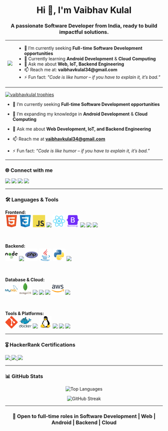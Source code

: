 <h1 align="center">Hi 👋, I'm Vaibhav Kulal</h1>
<h3 align="center">A passionate Software Developer from India, ready to build impactful solutions.</h3>

<table>
<tr>
  <td>
    <img src="https://cdn.dribbble.com/users/1162077/screenshots/3848914/programmer.gif" width="400"/>
  </td>
  <td>
    <ul>
      <li>🔭 I’m currently seeking <strong>Full-time Software Development opportunities</strong></li>
      <li>🌱 Currently learning <strong>Android Development</strong> & <strong>Cloud Computing</strong></li>
      <li>💬 Ask me about <strong>Web, IoT, Backend Engineering</strong></li>
      <li>📫 Reach me at: <strong>vaibhavkulal34@gmail.com</strong></li>
      <li>⚡ Fun fact: <em>"Code is like humor – if you have to explain it, it’s bad."</em></li>
    </ul>
  </td>
</tr>
</table>

<p align="left">
  <a href="https://github.com/ryo-ma/github-profile-trophy">
    <img src="https://github-profile-trophy.vercel.app/?username=vaibhavkulal&theme=algolia" alt="vaibhavkulal trophies" />
  </a>
</p>

- 🔭 I’m currently seeking **Full-time Software Development opportunities**

- 🌱 I’m expanding my knowledge in **Android Development** & **Cloud Computing**

- 💬 Ask me about **Web Development, IoT, and Backend Engineering**

- 📫 Reach me at **vaibhavkulal34@gmail.com**

- ⚡ Fun fact: *“Code is like humor – if you have to explain it, it’s bad.”*

---

<h3 align="left">🌐 Connect with me</h3>
<p align="left">
  <a href="mailto:vaibhavkulal34@gmail.com"><img src="https://img.shields.io/badge/Gmail-D14836?style=for-the-badge&logo=gmail&logoColor=white" /></a>
  <a href="https://www.linkedin.com/in/vaibhavkulal/" target="_blank"><img src="https://img.shields.io/badge/LinkedIn-0A66C2?style=for-the-badge&logo=linkedin&logoColor=white" /></a>
  <a href="https://twitter.com/" target="_blank"><img src="https://img.shields.io/badge/Twitter-1DA1F2?style=for-the-badge&logo=twitter&logoColor=white" /></a>
  <a href="https://www.hackerrank.com/vaibhavkulal34" target="_blank"><img src="https://img.shields.io/badge/HackerRank-2EC866?style=for-the-badge&logo=HackerRank&logoColor=white" /></a>
</p>

---

<h3 align="left">🛠️ Languages & Tools</h3>

<p align="left">
  <!-- Add major tools in logical groups -->
  <strong>Frontend:</strong><br>
  <img src="https://raw.githubusercontent.com/devicons/devicon/master/icons/html5/html5-original.svg" width="40"/> 
  <img src="https://raw.githubusercontent.com/devicons/devicon/master/icons/css3/css3-original.svg" width="40"/> 
  <img src="https://raw.githubusercontent.com/devicons/devicon/master/icons/javascript/javascript-original.svg" width="40"/>
  <img src="https://angular.io/assets/images/logos/angular/angular.svg" width="40"/>
  <img src="https://raw.githubusercontent.com/devicons/devicon/master/icons/react/react-original.svg" width="40"/>
  <img src="https://raw.githubusercontent.com/devicons/devicon/master/icons/bootstrap/bootstrap-plain-wordmark.svg" width="40"/>
  <img src="https://www.vectorlogo.zone/logos/flutterio/flutterio-icon.svg" width="40"/>
  <img src="https://cdn.worldvectorlogo.com/logos/adobe-xd.svg" width="40"/>
  <img src="https://www.vectorlogo.zone/logos/figma/figma-icon.svg" width="40"/>

  <br><br>
  <strong>Backend:</strong><br>
  <img src="https://raw.githubusercontent.com/devicons/devicon/master/icons/nodejs/nodejs-original-wordmark.svg" width="40"/>
  <img src="https://www.vectorlogo.zone/logos/pocoo_flask/pocoo_flask-icon.svg" width="40"/>
  <img src="https://raw.githubusercontent.com/devicons/devicon/master/icons/php/php-original.svg" width="40"/>
  <img src="https://raw.githubusercontent.com/devicons/devicon/master/icons/java/java-original.svg" width="40"/>
  <img src="https://raw.githubusercontent.com/devicons/devicon/master/icons/python/python-original.svg" width="40"/>
  <img src="https://www.vectorlogo.zone/logos/kotlinlang/kotlinlang-icon.svg" width="40"/>

  <br><br>
  <strong>Database & Cloud:</strong><br>
  <img src="https://raw.githubusercontent.com/devicons/devicon/master/icons/mysql/mysql-original-wordmark.svg" width="40"/>
  <img src="https://raw.githubusercontent.com/devicons/devicon/master/icons/mongodb/mongodb-original-wordmark.svg" width="40"/>
  <img src="https://www.vectorlogo.zone/logos/postgresql/postgresql-icon.svg" width="40"/>
  <img src="https://www.svgrepo.com/show/303229/microsoft-sql-server-logo.svg" width="40"/>
  <img src="https://www.vectorlogo.zone/logos/firebase/firebase-icon.svg" width="40"/>
  <img src="https://raw.githubusercontent.com/devicons/devicon/master/icons/amazonwebservices/amazonwebservices-original-wordmark.svg" width="40"/>
  <img src="https://www.vectorlogo.zone/logos/microsoft_azure/microsoft_azure-icon.svg" width="40"/>

  <br><br>
  <strong>Tools & Platforms:</strong><br>
  <img src="https://raw.githubusercontent.com/devicons/devicon/master/icons/git/git-original.svg" width="40"/>
  <img src="https://raw.githubusercontent.com/devicons/devicon/master/icons/docker/docker-original-wordmark.svg" width="40"/>
  <img src="https://www.vectorlogo.zone/logos/kubernetes/kubernetes-icon.svg" width="40"/>
  <img src="https://raw.githubusercontent.com/devicons/devicon/master/icons/linux/linux-original.svg" width="40"/>
  <img src="https://www.vectorlogo.zone/logos/sqlite/sqlite-icon.svg" width="40"/>
  <img src="https://upload.wikimedia.org/wikipedia/commons/2/21/Matlab_Logo.png" width="40"/>
  <img src="https://www.vectorlogo.zone/logos/unity3d/unity3d-icon.svg" width="40"/>
</p>

---

<h3 align="left">🎖 HackerRank Certifications</h3>
<p align="left">
  <a href="https://www.hackerrank.com/certificates/YOUR_CERTIFICATE_ID_PYTHON" target="_blank">
    <img src="https://img.shields.io/badge/Python-Intermediate-3776AB?style=for-the-badge&logo=python&logoColor=white" />
  </a>
  <a href="https://www.hackerrank.com/certificates/YOUR_CERTIFICATE_ID_SQL" target="_blank">
    <img src="https://img.shields.io/badge/SQL-Basic-003B57?style=for-the-badge&logo=sqlite&logoColor=white" />
  </a>
  <a href="https://www.hackerrank.com/certificates/YOUR_CERTIFICATE_ID_JAVA" target="_blank">
    <img src="https://img.shields.io/badge/Java-Basic-007396?style=for-the-badge&logo=java&logoColor=white" />
  </a>
</p>

---

<h3 align="left">📊 GitHub Stats</h3>

<p align="center">
  <img src="https://github-readme-stats.vercel.app/api/top-langs?username=vaibhavkulal&show_icons=true&locale=en&layout=compact&theme=tokyonight" alt="Top Languages" />
</p>

<p align="center">
  <img src="https://github-readme-streak-stats.herokuapp.com/?user=vaibhavkulal&theme=tokyonight" alt="GitHub Streak" />
</p>

---

<h3 align="center">💼 Open to full-time roles in Software Development | Web | Android | Backend | Cloud</h3>
